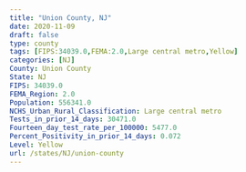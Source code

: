 ```yaml
---
title: "Union County, NJ"
date: 2020-11-09
draft: false
type: county
tags: [FIPS:34039.0,FEMA:2.0,Large central metro,Yellow]
categories: [NJ]
County: Union County
State: NJ
FIPS: 34039.0
FEMA_Region: 2.0
Population: 556341.0
NCHS_Urban_Rural_Classification: Large central metro
Tests_in_prior_14_days: 30471.0
Fourteen_day_test_rate_per_100000: 5477.0
Percent_Positivity_in_prior_14_days: 0.072
Level: Yellow
url: /states/NJ/union-county
---
```



